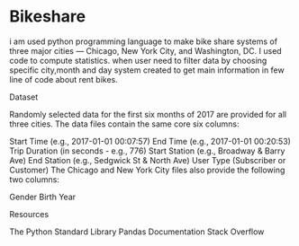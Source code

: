 # Bikeshare
i am used python programming language to make bike share systems of three major cities — Chicago, New York City, and Washington, DC. I used code to compute statistics. when user need to filter data by choosing specific city,month and day system created to get main information in few line of code  about rent bikes. 

Dataset 

Randomly selected data for the first six months of 2017 are provided for all three cities. The data files contain the same core six columns:

Start Time (e.g., 2017-01-01 00:07:57)
End Time (e.g., 2017-01-01 00:20:53)
Trip Duration (in seconds - e.g., 776)
Start Station (e.g., Broadway & Barry Ave)
End Station (e.g., Sedgwick St & North Ave)
User Type (Subscriber or Customer)
The Chicago and New York City files also provide the following two columns:

Gender
Birth Year

Resources

The Python Standard Library
Pandas Documentation
Stack Overflow
